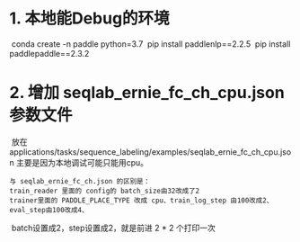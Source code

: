 

# 1. 本地能Debug的环境

​	conda create -n paddle python=3.7
​	pip install paddlenlp==2.2.5
​	pip install paddlepaddle==2.3.2

# 2. 增加 seqlab_ernie_fc_ch_cpu.json 参数文件

​	放在 applications/tasks/sequence_labeling/examples/seqlab_ernie_fc_ch_cpu.json 主要是因为本地调试可能只能用cpu。

	与 seqlab_ernie_fc_ch.json 的区别是：
	train_reader 里面的 config的 batch_size由32改成了2
	trainer里面的 PADDLE_PLACE_TYPE 改成 cpu、train_log_step 由100改成2、eval_step由100改成4、

​	 batch设置成2，step设置成2，就是前进 2 * 2 个打印一次

